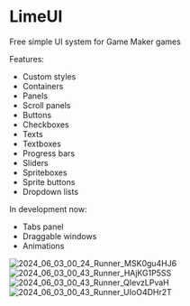 # LimeUI
Free simple UI system for Game Maker games

Features:
- Custom styles
- Containers
- Panels
- Scroll panels
- Buttons
- Checkboxes
- Texts
- Textboxes
- Progress bars
- Sliders
- Spriteboxes
- Sprite buttons
- Dropdown lists

In development now:
- Tabs panel
- Draggable windows
- Animations

![2024_06_03_00_24_Runner_MSK0gu4HJ6](https://github.com/Limekys/LimeUI/assets/58959645/5fcab87e-4f4d-4fea-a065-cfa3c40f787d)
![2024_06_03_00_43_Runner_HAjKG1P5SS](https://github.com/Limekys/LimeUI/assets/58959645/127503cf-bbb6-4736-a1b1-4e7853fc2b58)
![2024_06_03_00_43_Runner_QIevzLPvaH](https://github.com/Limekys/LimeUI/assets/58959645/a741e212-bafd-4085-a045-970e1c1013bf)
![2024_06_03_00_43_Runner_UIoO4DHr2T](https://github.com/Limekys/LimeUI/assets/58959645/cecc6802-3a31-44b4-8588-e7ce937d4c46)
